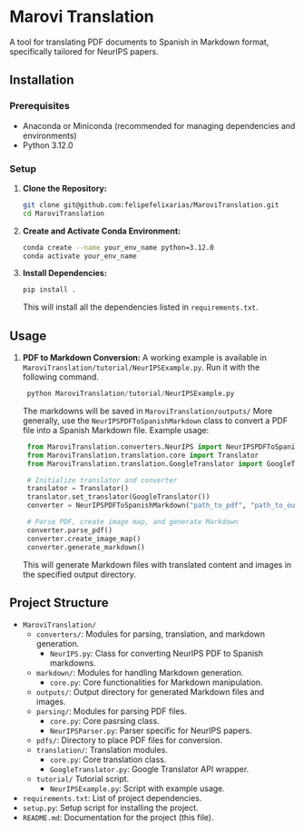 # Marovi Translation

A tool for translating PDF documents to Spanish in Markdown format, specifically tailored for NeurIPS papers.

## Installation

### Prerequisites

- Anaconda or Miniconda (recommended for managing dependencies and environments)
- Python 3.12.0

### Setup

1. **Clone the Repository:**
   ```bash
   git clone git@github.com:felipefelixarias/MaroviTranslation.git
   cd MaroviTranslation
   ```

2. **Create and Activate Conda Environment:**
   ```bash
   conda create --name your_env_name python=3.12.0
   conda activate your_env_name
   ```

3. **Install Dependencies:**
   ```bash
   pip install .
   ```

   This will install all the dependencies listed in `requirements.txt`.

## Usage

1. **PDF to Markdown Conversion:**
   A working example is available in `MaroviTranslation/tutorial/NeurIPSExample.py`. 
   Run it with the following command.
   ```python 
    python MaroviTranslation/tutorial/NeurIPSExample.py
   ```
   The markdowns will be saved in `MaroviTranslation/outputs/`
   More generally, use the `NeurIPSPDFToSpanishMarkdown` class to convert a PDF file into a Spanish Markdown file. Example usage:
   ```python
    from MaroviTranslation.converters.NeurIPS import NeurIPSPDFToSpanishMarkdown
    from MaroviTranslation.translation.core import Translator
    from MaroviTranslation.translation.GoogleTranslator import GoogleTranslator

    # Initialize translator and converter
    translator = Translator()
    translator.set_translator(GoogleTranslator())
    converter = NeurIPSPDFToSpanishMarkdown("path_to_pdf", "path_to_output_folder", translator)

    # Parse PDF, create image map, and generate Markdown
    converter.parse_pdf()
    converter.create_image_map()
    converter.generate_markdown()
   ```

   This will generate Markdown files with translated content and images in the specified output directory.

## Project Structure

- `MaroviTranslation/`
  - `converters/`: Modules for parsing, translation, and markdown generation.
    - `NeurIPS.py`: Class for converting NeurIPS PDF to Spanish markdowns.
  - `markdown/`: Modules for handling Markdown generation.
    - `core.py`: Core functionalities for Markdown manipulation.
  - `outputs/`: Output directory for generated Markdown files and images.
  - `parsing/`: Modules for parsing PDF files.
    - `core.py`: Core pasrsing class.
    - `NeurIPSParser.py`: Parser specific for NeurIPS papers.
  - `pdfs/`: Directory to place PDF files for conversion.
  - `translation/`: Translation modules.
    - `core.py`: Core translation class.
    - `GoogleTranslator.py`: Google Translator API wrapper.
  - `tutorial/` Tutorial script.
    - `NeurIPSExample.py`: Script with example usage.
- `requirements.txt`: List of project dependencies.
- `setup.py`: Setup script for installing the project.
- `README.md`: Documentation for the project (this file).


